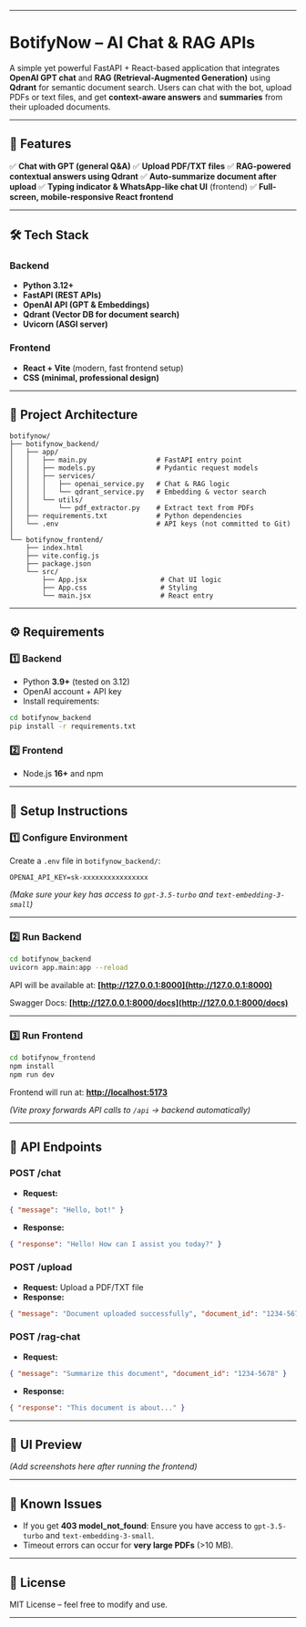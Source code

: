 
---

# **BotifyNow – AI Chat & RAG APIs**


A simple yet powerful FastAPI + React-based application that integrates **OpenAI GPT chat** and **RAG (Retrieval-Augmented Generation)** using **Qdrant** for semantic document search. Users can chat with the bot, upload PDFs or text files, and get **context-aware answers** and **summaries** from their uploaded documents.

---

## **📌 Features**

✅ **Chat with GPT (general Q\&A)**
✅ **Upload PDF/TXT files**
✅ **RAG-powered contextual answers using Qdrant**
✅ **Auto-summarize document after upload**
✅ **Typing indicator & WhatsApp-like chat UI** (frontend)
✅ **Full-screen, mobile-responsive React frontend**

---

## **🛠 Tech Stack**

### **Backend**

* **Python 3.12+**
* **FastAPI (REST APIs)**
* **OpenAI API (GPT & Embeddings)**
* **Qdrant (Vector DB for document search)**
* **Uvicorn (ASGI server)**

### **Frontend**

* **React + Vite** (modern, fast frontend setup)
* **CSS (minimal, professional design)**

---

## **📂 Project Architecture**

```
botifynow/
├── botifynow_backend/
│   ├── app/
│   │   ├── main.py                 # FastAPI entry point
│   │   ├── models.py               # Pydantic request models
│   │   ├── services/
│   │   │   ├── openai_service.py   # Chat & RAG logic
│   │   │   └── qdrant_service.py   # Embedding & vector search
│   │   └── utils/
│   │       └── pdf_extractor.py    # Extract text from PDFs
│   ├── requirements.txt            # Python dependencies
│   └── .env                        # API keys (not committed to Git)
│
└── botifynow_frontend/
    ├── index.html
    ├── vite.config.js
    ├── package.json
    └── src/
        ├── App.jsx                  # Chat UI logic
        ├── App.css                  # Styling
        └── main.jsx                 # React entry
```

---

## **⚙ Requirements**

### **1️⃣ Backend**

* Python **3.9+** (tested on 3.12)
* OpenAI account + API key
* Install requirements:

```bash
cd botifynow_backend
pip install -r requirements.txt
```

### **2️⃣ Frontend**

* Node.js **16+** and npm

---

## **🚀 Setup Instructions**

### **1️⃣ Configure Environment**

Create a `.env` file in `botifynow_backend/`:

```
OPENAI_API_KEY=sk-xxxxxxxxxxxxxxxx
```

*(Make sure your key has access to `gpt-3.5-turbo` and `text-embedding-3-small`)*

---

### **2️⃣ Run Backend**

```bash
cd botifynow_backend
uvicorn app.main:app --reload
```

API will be available at:
**[http://127.0.0.1:8000](http://127.0.0.1:8000)**

Swagger Docs: **[http://127.0.0.1:8000/docs](http://127.0.0.1:8000/docs)**

---

### **3️⃣ Run Frontend**

```bash
cd botifynow_frontend
npm install
npm run dev
```

Frontend will run at:
**[http://localhost:5173](http://localhost:5173)**

*(Vite proxy forwards API calls to `/api` → backend automatically)*

---

## **🔗 API Endpoints**

### **POST /chat**

* **Request:**

```json
{ "message": "Hello, bot!" }
```

* **Response:**

```json
{ "response": "Hello! How can I assist you today?" }
```

### **POST /upload**

* **Request:** Upload a PDF/TXT file
* **Response:**

```json
{ "message": "Document uploaded successfully", "document_id": "1234-5678" }
```

### **POST /rag-chat**

* **Request:**

```json
{ "message": "Summarize this document", "document_id": "1234-5678" }
```

* **Response:**

```json
{ "response": "This document is about..." }
```

---

## **📸 UI Preview**

*(Add screenshots here after running the frontend)*

---

## **🧩 Known Issues**

* If you get **403 model\_not\_found**: Ensure you have access to `gpt-3.5-turbo` and `text-embedding-3-small`.
* Timeout errors can occur for **very large PDFs** (>10 MB).

---

## **📜 License**

MIT License – feel free to modify and use.

---

